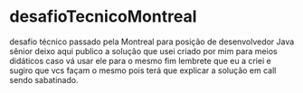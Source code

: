 # desafioTecnicoMontreal
desafio técnico passado pela Montreal para posição de desenvolvedor Java sênior deixo aqui publico a solução que usei criado por mim para meios didáticos caso vá usar ele para o mesmo fim lembrete que eu a criei e sugiro que vcs façam o mesmo pois terá que explicar a solução em call sendo sabatinado.
